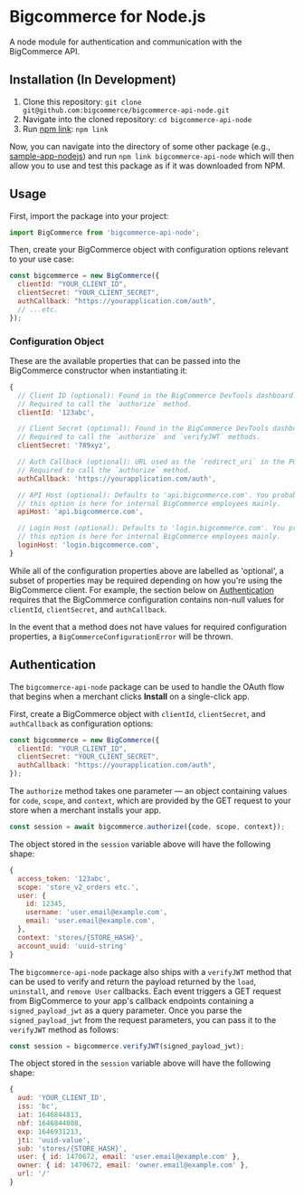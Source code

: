 # Bigcommerce for Node.js

A node module for authentication and communication with the BigCommerce API.

## Installation (In Development)

1. Clone this repository: `git clone git@github.com:bigcommerce/bigcommerce-api-node.git`
2. Navigate into the cloned repository: `cd bigcommerce-api-node`
3. Run [npm link](https://docs.npmjs.com/cli/v8/commands/npm-link): `npm link`

Now, you can navigate into the directory of some other package (e.g., [sample-app-nodejs](https://github.com/bigcommerce/sample-app-nodejs)) and run `npm link bigcommerce-api-node` which will then allow you to use and test this package as if it was downloaded from NPM.

## Usage

First, import the package into your project:

```js
import BigCommerce from 'bigcommerce-api-node';
```

Then, create your BigCommerce object with configuration options relevant to your use case:

```js
const bigcommerce = new BigCommerce({
  clientId: "YOUR_CLIENT_ID",
  clientSecret: "YOUR_CLIENT_SECRET",
  authCallback: "https://yourapplication.com/auth",
  // ...etc.
});
```
### Configuration Object

These are the available properties that can be passed into the BigCommerce constructor when instantiating it:

```js
{
  // Client ID (optional): Found in the BigCommerce DevTools dashboard when you create an app.
  // Required to call the `authorize` method.
  clientId: '123abc',

  // Client Secret (optional): Found in the BigCommerce DevTools dashboard when you create an app.
  // Required to call the `authorize` and `verifyJWT` methods.
  clientSecret: '789xyz',

  // Auth Callback (optional): URL used as the `redirect_uri` in the POST request to /oauth2/token.
  // Required to call the `authorize` method.
  authCallback: 'https://yourapplication.com/auth',

  // API Host (optional): Defaults to 'api.bigcommerce.com'. You probably don't want to change this, 
  // this option is here for internal BigCommerce employees mainly.
  apiHost: 'api.bigcommerce.com',

  // Login Host (optional): Defaults to 'login.bigcommerce.com'. You probably don't want to change this, 
  // this option is here for internal BigCommerce employees mainly.
  loginHost: 'login.bigcommerce.com',
}
```

While all of the configuration properties above are labelled as 'optional', a subset of properties may be required depending on how you're using the BigCommerce client. For example, the section below on [Authentication](#authentication) requires that the BigCommerce configuration contains non-null values for `clientId`, `clientSecret`, and `authCallback`. 

In the event that a method does not have values for required configuration properties, a `BigCommerceConfigurationError` will be thrown.

## Authentication

The `bigcommerce-api-node` package can be used to handle the OAuth flow that begins when a merchant clicks **Install** on a single-click app.

First, create a BigCommerce object with `clientId`, `clientSecret`, and `authCallback` as configuration options:

```js
const bigcommerce = new BigCommerce({
  clientId: "YOUR_CLIENT_ID",
  clientSecret: "YOUR_CLIENT_SECRET",
  authCallback: "https://yourapplication.com/auth",
});
```

The `authorize` method takes one parameter — an object containing values for `code`, `scope`, and `context`, which are provided by the GET request to your store when a merchant installs your app.

```js
const session = await bigcommerce.authorize({code, scope, context});
```

The object stored in the `session` variable above will have the following shape:

```js
{
  access_token: '123abc',
  scope: 'store_v2_orders etc.',
  user: {
    id: 12345,
    username: 'user.email@example.com',
    email: 'user.email@example.com',
  },
  context: 'stores/{STORE_HASH}',
  account_uuid: 'uuid-string'
}
```

The `bigcommerce-api-node` package also ships with a `verifyJWT` method that can be used to verify and return the payload returned by the `load`, `uninstall`, and `remove User` callbacks. Each event triggers a GET request from BigCommerce to your app's callback endpoints containing a `signed_payload_jwt` as a query parameter. Once you parse the `signed_payload_jwt` from the request parameters, you can pass it to the `verifyJWT` method as follows:

```js
const session = bigcommerce.verifyJWT(signed_payload_jwt);
```

The object stored in the `session` variable above will have the following shape:

```js
{
  aud: 'YOUR_CLIENT_ID',
  iss: 'bc',
  iat: 1646844813,
  nbf: 1646844808,
  exp: 1646931213,
  jti: 'uuid-value',
  sub: 'stores/{STORE_HASH}',
  user: { id: 1470672, email: 'user.email@example.com' },
  owner: { id: 1470672, email: 'owner.email@example.com' },
  url: '/'
}
```
